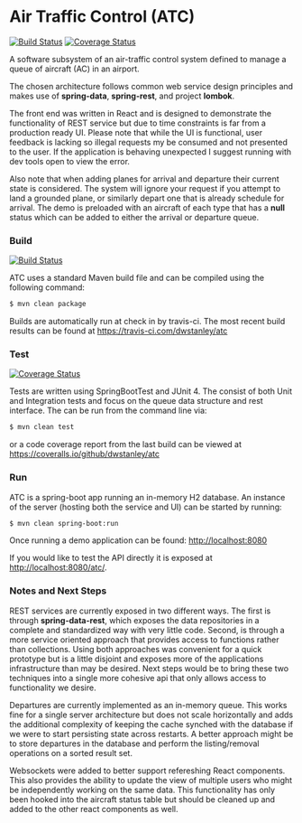 # Air Traffic Control (ATC)

[![Build Status](https://api.travis-ci.com/dwstanley/atc.svg?branch=develop)](https://travis-ci.com/dwstanley/atc)
[![Coverage Status](https://coveralls.io/repos/github/dwstanley/atc/badge.svg?branch=develop)](https://coveralls.io/github/dwstanley/atc?branch=develop)

A software subsystem of an air-traffic control system defined to manage a queue of aircraft (AC) in an airport.

The chosen architecture follows common web service design principles and makes use of **spring-data**, **spring-rest**, and project **lombok**.

The front end was written in React and is designed to demonstrate the functionality of REST service but due to time constraints is far from a production ready UI. 
Please note that while the UI is functional, user feedback is lacking so illegal requests my be consumed and not presented to the user. If the application is behaving unexpected I suggest running with dev tools open to view the error. 

Also note that when adding planes for arrival and departure their current state is considered. The system will ignore your request if you attempt to land a grounded plane, or similarly depart one that is already schedule for arrival. The demo is preloaded with an aircraft of each type that has a **null** status which can be added to either the arrival or departure queue.

### Build 
[![Build Status](https://api.travis-ci.com/dwstanley/atc.svg?branch=develop)](https://travis-ci.com/dwstanley/atc)

ATC uses a standard Maven build file and can be compiled using the following command:

```sh
$ mvn clean package
```

Builds are automatically run at check in by travis-ci. The most recent build results can be found at <https://travis-ci.com/dwstanley/atc> 



### Test
[![Coverage Status](https://coveralls.io/repos/github/dwstanley/atc/badge.svg?branch=develop)](https://coveralls.io/github/dwstanley/atc?branch=develop) 

Tests are written using SpringBootTest and JUnit 4. The consist of both Unit and Integration tests and focus on the queue data structure and rest interface. The can be run from the command line via:

```sh
$ mvn clean test
```

or a code coverage report from the last build can be viewed at <https://coveralls.io/github/dwstanley/atc>



### Run

ATC is a spring-boot app running an in-memory H2 database. An instance of the server (hosting both the service and UI) can be started by running:

```sh
$ mvn clean spring-boot:run
```

Once running a demo application can be found: <http://localhost:8080>



If you would like to test the API directly it is exposed at <http://localhost:8080/atc/>.

### Notes and Next Steps

REST services are currently exposed in two different ways. The first is through **spring-data-rest**, which exposes the data repositories in a complete and standardized way with very little code. Second, is through a more service oriented approach that provides access to functions rather than collections. Using both approaches was convenient for a quick prototype but is a little disjoint and exposes more of the applications infrastructure than may be desired. Next steps would be to bring these two techniques into a single more cohesive api that only allows access to functionality we desire.

Departures are currently implemented as an in-memory queue. This works fine for a single server architecture but does not scale horizontally and adds the additional complexity of keeping the cache synched with the database if we were to start persisting state across restarts. A better approach might be to store departures in the database and perform the listing/removal operations on a sorted result set.

Websockets were added to better support refereshing React components. This also provides the ability to update the view of multiple users who might be independently working on the same data. This functionality has only been hooked into the aircraft status table but should be cleaned up and added to the other react components as well.